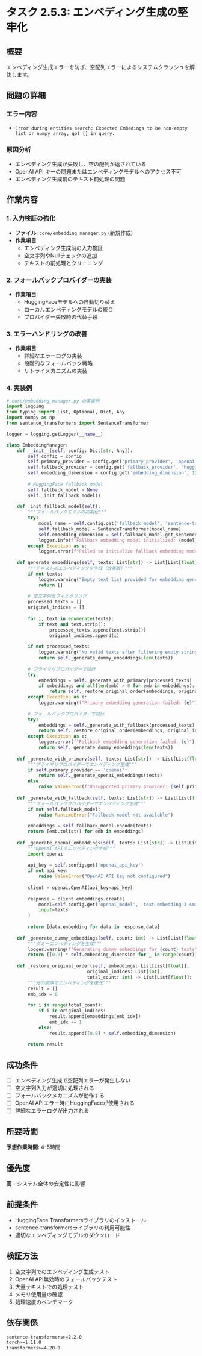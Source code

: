 # タスク 2.5.3: エンベディング生成の堅牢化

## 概要
エンベディング生成エラーを防ぎ、空配列エラーによるシステムクラッシュを解決します。

## 問題の詳細

### エラー内容
- `Error during entities search: Expected Embedings to be non-empty list or numpy array, got [] in query.`

### 原因分析
- エンベディング生成が失敗し、空の配列が返されている
- OpenAI API キーの問題またはエンベディングモデルへのアクセス不可
- エンベディング生成前のテキスト前処理の問題

## 作業内容

### 1. 入力検証の強化
- **ファイル**: `core/embedding_manager.py` (新規作成)
- **作業項目**:
  - エンベディング生成前の入力検証
  - 空文字列やNullチェックの追加
  - テキストの前処理とクリーニング

### 2. フォールバックプロバイダーの実装
- **作業項目**:
  - HuggingFaceモデルへの自動切り替え
  - ローカルエンベディングモデルの統合
  - プロバイダー失敗時の代替手段

### 3. エラーハンドリングの改善
- **作業項目**:
  - 詳細なエラーログの実装
  - 段階的なフォールバック戦略
  - リトライメカニズムの実装

### 4. 実装例

```python
# core/embedding_manager.py の実装例
import logging
from typing import List, Optional, Dict, Any
import numpy as np
from sentence_transformers import SentenceTransformer

logger = logging.getLogger(__name__)

class EmbeddingManager:
    def __init__(self, config: Dict[str, Any]):
        self.config = config
        self.primary_provider = config.get('primary_provider', 'openai')
        self.fallback_provider = config.get('fallback_provider', 'huggingface')
        self.embedding_dimension = config.get('embedding_dimension', 1536)
        
        # HuggingFace fallback model
        self.fallback_model = None
        self._init_fallback_model()
    
    def _init_fallback_model(self):
        """フォールバックモデルの初期化"""
        try:
            model_name = self.config.get('fallback_model', 'sentence-transformers/all-MiniLM-L6-v2')
            self.fallback_model = SentenceTransformer(model_name)
            self.embedding_dimension = self.fallback_model.get_sentence_embedding_dimension()
            logger.info(f"Fallback embedding model initialized: {model_name}")
        except Exception as e:
            logger.error(f"Failed to initialize fallback embedding model: {e}")
    
    def generate_embeddings(self, texts: List[str]) -> List[List[float]]:
        """テキストのエンベディングを生成（改善版）"""
        if not texts:
            logger.warning("Empty text list provided for embedding generation")
            return []
        
        # 空文字列をフィルタリング
        processed_texts = []
        original_indices = []
        
        for i, text in enumerate(texts):
            if text and text.strip():
                processed_texts.append(text.strip())
                original_indices.append(i)
        
        if not processed_texts:
            logger.warning("No valid texts after filtering empty strings")
            return self._generate_dummy_embeddings(len(texts))
        
        # プライマリプロバイダーで試行
        try:
            embeddings = self._generate_with_primary(processed_texts)
            if embeddings and all(len(emb) > 0 for emb in embeddings):
                return self._restore_original_order(embeddings, original_indices, len(texts))
        except Exception as e:
            logger.warning(f"Primary embedding generation failed: {e}")
        
        # フォールバックプロバイダーで試行
        try:
            embeddings = self._generate_with_fallback(processed_texts)
            return self._restore_original_order(embeddings, original_indices, len(texts))
        except Exception as e:
            logger.error(f"Fallback embedding generation failed: {e}")
            return self._generate_dummy_embeddings(len(texts))
    
    def _generate_with_primary(self, texts: List[str]) -> List[List[float]]:
        """プライマリプロバイダーでエンベディング生成"""
        if self.primary_provider == 'openai':
            return self._generate_openai_embeddings(texts)
        else:
            raise ValueError(f"Unsupported primary provider: {self.primary_provider}")
    
    def _generate_with_fallback(self, texts: List[str]) -> List[List[float]]:
        """フォールバックプロバイダーでエンベディング生成"""
        if not self.fallback_model:
            raise RuntimeError("Fallback model not available")
        
        embeddings = self.fallback_model.encode(texts)
        return [emb.tolist() for emb in embeddings]
    
    def _generate_openai_embeddings(self, texts: List[str]) -> List[List[float]]:
        """OpenAI APIでエンベディング生成"""
        import openai
        
        api_key = self.config.get('openai_api_key')
        if not api_key:
            raise ValueError("OpenAI API key not configured")
        
        client = openai.OpenAI(api_key=api_key)
        
        response = client.embeddings.create(
            model=self.config.get('openai_model', 'text-embedding-3-small'),
            input=texts
        )
        
        return [data.embedding for data in response.data]
    
    def _generate_dummy_embeddings(self, count: int) -> List[List[float]]:
        """ダミーエンベディングを生成"""
        logger.warning(f"Generating dummy embeddings for {count} texts")
        return [[0.0] * self.embedding_dimension for _ in range(count)]
    
    def _restore_original_order(self, embeddings: List[List[float]], 
                              original_indices: List[int], 
                              total_count: int) -> List[List[float]]:
        """元の順序でエンベディングを復元"""
        result = []
        emb_idx = 0
        
        for i in range(total_count):
            if i in original_indices:
                result.append(embeddings[emb_idx])
                emb_idx += 1
            else:
                result.append([0.0] * self.embedding_dimension)
        
        return result
```

## 成功条件
- [ ] エンベディング生成で空配列エラーが発生しない
- [ ] 空文字列入力が適切に処理される
- [ ] フォールバックメカニズムが動作する
- [ ] OpenAI APIエラー時にHuggingFaceが使用される
- [ ] 詳細なエラーログが出力される

## 所要時間
**予想作業時間**: 4-5時間

## 優先度
**高** - システム全体の安定性に影響

## 前提条件
- HuggingFace Transformersライブラリのインストール
- sentence-transformersライブラリの利用可能性
- 適切なエンベディングモデルのダウンロード

## 検証方法
1. 空文字列でのエンベディング生成テスト
2. OpenAI API無効時のフォールバックテスト
3. 大量テキストでの処理テスト
4. メモリ使用量の確認
5. 処理速度のベンチマーク

## 依存関係
```txt
sentence-transformers>=2.2.0
torch>=1.11.0
transformers>=4.20.0
```